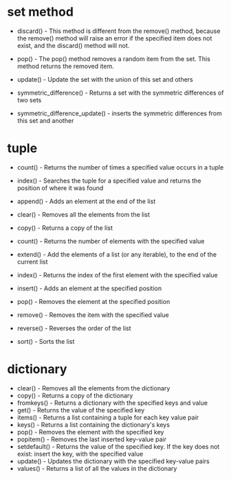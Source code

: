 # set method
- discard() - This method is different from the remove() method, because the remove() method will raise an error if the specified item does not exist, and the discard() method will not.

- pop() - The pop() method removes a random item from the set. This method returns the removed item.

- update() - Update the set with the union of this set and others

- symmetric_difference() - Returns a set with the symmetric differences of two sets
- symmetric_difference_update() - inserts the symmetric differences from this set and another

# tuple
- count() - Returns the number of times a specified value occurs in a tuple
- index() - Searches the tuple for a specified value and returns the position of where it was found


- append() - Adds an element at the end of the list
- clear() - Removes all the elements from the list
- copy() - Returns a copy of the list
- count()	- Returns the number of elements with the specified value
- extend() - Add the elements of a list (or any iterable), to the end of the current list
- index()	- Returns the index of the first element with the specified value
- insert() - Adds an element at the specified position
- pop() - Removes the element at the specified position
- remove() - Removes the item with the specified value
- reverse() - Reverses the order of the list
- sort() - Sorts the list

# dictionary
- clear()	- Removes all the elements from the dictionary
- copy() - Returns a copy of the dictionary
- fromkeys() - Returns a dictionary with the specified keys and value
- get() - Returns the value of the specified key
- items()	- Returns a list containing a tuple for each key value pair
- keys() - Returns a list containing the dictionary's keys
- pop() - Removes the element with the specified key
- popitem() - Removes the last inserted key-value pair
- setdefault() - Returns the value of the specified key. If the key does not exist: insert the key, with the specified value
- update() - Updates the dictionary with the specified key-value pairs
- values() - Returns a list of all the values in the dictionary


